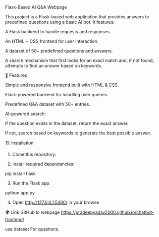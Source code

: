 Flask-Based AI Q&A Webpage

This project is a Flask-based web application that provides answers to predefined questions using a basic AI bot. It features:

A Flask backend to handle requests and responses.

An HTML + CSS frontend for user interaction.

A dataset of 50+ predefined questions and answers.

A search mechanism that first looks for an exact match and, if not found, attempts to find an answer based on keywords.


🚀 Features

Simple and responsive frontend built with HTML & CSS.

Flask-powered backend for handling user queries.

Predefined Q&A dataset with 50+ entries.

AI-powered search:

If the question exists in the dataset, return the exact answer.

If not, search based on keywords to generate the best possible answer.



🏗️ Installation

1. Clone this repository:


2. Install required dependencies:

pip install flask


3. Run the Flask app:

python app.py


4. Open http://127.0.0.1:5000/ in your browse
   
 🌍 Link GitHub Io webpage 
https://pradeepyadav2000.github.io/chatbot-frontend/

use dataset For questions.
